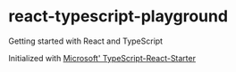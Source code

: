 # react-typescript-playground
Getting started with React and TypeScript

Initialized with [Microsoft' TypeScript-React-Starter](https://github.com/Microsoft/TypeScript-React-Starter#typescript-react-starter)
